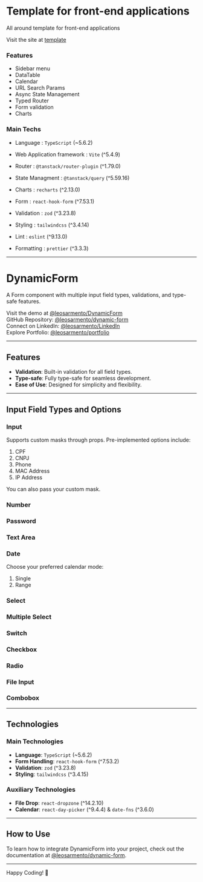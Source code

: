 # Template for front-end applications

All around template for front-end applications

Visit the site at [template](https://template.leosarmento.com)

### Features

- Sidebar menu
- DataTable
- Calendar
- URL Search Params
- Async State Management
- Typed Router
- Form validation
- Charts

### Main Techs

- Language : `TypeScript` (~5.6.2)
- Web Application framework : `Vite` (^5.4.9)
- Router : `@tanstack/router-plugin` (^1.79.0)
- State Managment : `@tanstack/query` (^5.59.16)
- Charts : `recharts` (^2.13.0)
- Form : `react-hook-form` (^7.53.1)
- Validation : `zod` (^3.23.8)
- Styling : `tailwindcss` (^3.4.14)

- Lint : `eslint` (^9.13.0)
- Formatting : `prettier` (^3.3.3)

---

# DynamicForm

A Form component with multiple input field types, validations, and type-safe features.

Visit the demo at [@leosarmento/DynamicForm](https://form.leosarmento.com)  
GitHub Repository: [@leosarmento/dynamic-form](https://github.com/leosarmento/dynamic-form)  
Connect on LinkedIn: [@leosarmento/LinkedIn](https://linkedin.com/in/leonardo-araujo-sarmento)  
Explore Portfolio: [@leosarmento/portfolio](https://leosarmento.com)

---

## Features

- **Validation**: Built-in validation for all field types.
- **Type-safe**: Fully type-safe for seamless development.
- **Ease of Use**: Designed for simplicity and flexibility.

---

## Input Field Types and Options

### **Input**

Supports custom masks through props. Pre-implemented options include:

1. CPF
2. CNPJ
3. Phone
4. MAC Address
5. IP Address

You can also pass your custom mask.

### **Number**

### **Password**

### **Text Area**

### **Date**

Choose your preferred calendar mode:

1. Single
2. Range

### **Select**

### **Multiple Select**

### **Switch**

### **Checkbox**

### **Radio**

### **File Input**

### **Combobox**

---

## Technologies

### **Main Technologies**

- **Language**: `TypeScript` (~5.6.2)
- **Form Handling**: `react-hook-form` (^7.53.2)
- **Validation**: `zod` (^3.23.8)
- **Styling**: `tailwindcss` (^3.4.15)

### **Auxiliary Technologies**

- **File Drop**: `react-dropzone` (^14.2.10)
- **Calendar**: `react-day-picker` (^9.4.4) & `date-fns` (^3.6.0)

---

## How to Use

To learn how to integrate DynamicForm into your project, check out the documentation at [@leosarmento/dynamic-form](https://github.com/leosarmento/dynamic-form).

---

Happy Coding! 🎉
